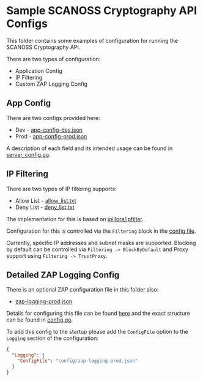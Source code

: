 # Sample SCANOSS Cryptography API Configs
This folder contains some examples of configuration for running the SCANOSS Cryptography API.

There are two types of configuration:
* Application Config
* IP Filtering
* Custom ZAP Logging Config

## App Config
There are two configs provided here:
* Dev - [app-config-dev.json](app-config-dev.json)
* Prod - [app-config-prod.json](app-config-prod.json)

A description of each field and its intended usage can be found in [server_config.go](../pkg/config/server_config.go).

## IP Filtering
There are two types of IP filtering supports:
* Allow List - [allow_list.txt](allow_list.txt)
* Deny List - [deny_list.txt](deny_list.txt)

The implementation for this is based on [jpillora/ipfilter](https://github.com/jpillora/ipfilter).

Configuration for this is controlled via the `Filtering` block in the [config file](app-config-prod.json).

Currently, specific IP addresses and subnet masks are supported. Blocking by default can be controlled via `Filtering -> BlockByDefault` and Proxy support using `Filtering -> TrustProxy`.

## Detailed ZAP Logging Config
There is an optional ZAP configuration file in this folder also:
* [zap-logging-prod.json](zap-logging-prod.json)

Details for configuring this file can be found [here](https://pkg.go.dev/go.uber.org/zap) and the exact structure can be found in [config.go](https://github.com/uber-go/zap/blob/master/config.go).

To add this config to the startup please add the `ConfigFile` option to the `Logging` section of the configuration:
```json
{
  "Logging": {
    "ConfigFile": "config/zap-logging-prod.json"
  }
}
```
